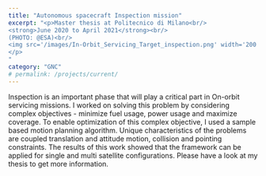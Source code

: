 ```yaml
---
title: "Autonomous spacecraft Inspection mission"
excerpt: "<p>Master thesis at Politecnico di Milano<br/>
<strong>June 2020 to April 2021</strong><br/>
(PHOTO: @ESA)<br/>
<img src='/images/In-Orbit_Servicing_Target_inspection.png' width='200' height='150' alt='In-Orbit Servicing Target Inspection'>
</p>
"
category: "GNC"
# permalink: /projects/current/
---
```


Inspection is an important phase that will play a critical part in On-orbit servicing missions. I worked on solving this problem by considering complex objectives - minimize fuel usage, power usage and maximize coverage. To enable optimization of this complex objective, I used a sample based motion planning algorithm. Unique characteristics of the problems are coupled translation and attitude motion, collision and pointing constraints. The results of this work showed that the framework can be applied for single and multi satellite configurations. Please have a look at my thesis to get more information. 


